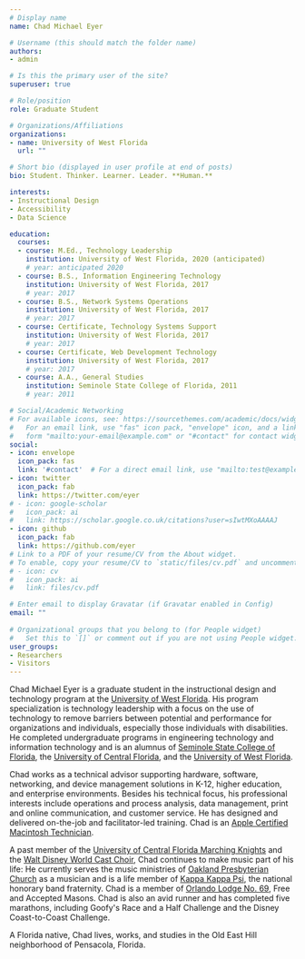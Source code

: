 ```yaml
---
# Display name
name: Chad Michael Eyer

# Username (this should match the folder name)
authors:
- admin

# Is this the primary user of the site?
superuser: true

# Role/position
role: Graduate Student

# Organizations/Affiliations
organizations:
- name: University of West Florida
  url: ""

# Short bio (displayed in user profile at end of posts)
bio: Student. Thinker. Learner. Leader. **Human.**

interests:
- Instructional Design
- Accessibility
- Data Science

education:
  courses:
  - course: M.Ed., Technology Leadership
    institution: University of West Florida, 2020 (anticipated)
    # year: anticipated 2020
  - course: B.S., Information Engineering Technology
    institution: University of West Florida, 2017
    # year: 2017
  - course: B.S., Network Systems Operations
    institution: University of West Florida, 2017
    # year: 2017
  - course: Certificate, Technology Systems Support
    institution: University of West Florida, 2017
    # year: 2017
  - course: Certificate, Web Development Technology
    institution: University of West Florida, 2017
    # year: 2017
  - course: A.A., General Studies
    institution: Seminole State College of Florida, 2011
    # year: 2011

# Social/Academic Networking
# For available icons, see: https://sourcethemes.com/academic/docs/widgets/#icons
#   For an email link, use "fas" icon pack, "envelope" icon, and a link in the
#   form "mailto:your-email@example.com" or "#contact" for contact widget.
social:
- icon: envelope
  icon_pack: fas
  link: '#contact'  # For a direct email link, use "mailto:test@example.org".
- icon: twitter
  icon_pack: fab
  link: https://twitter.com/eyer
# - icon: google-scholar
#   icon_pack: ai
#   link: https://scholar.google.co.uk/citations?user=sIwtMXoAAAAJ
- icon: github
  icon_pack: fab
  link: https://github.com/eyer
# Link to a PDF of your resume/CV from the About widget.
# To enable, copy your resume/CV to `static/files/cv.pdf` and uncomment the lines below.  
# - icon: cv
#   icon_pack: ai
#   link: files/cv.pdf

# Enter email to display Gravatar (if Gravatar enabled in Config)
email: ""
  
# Organizational groups that you belong to (for People widget)
#   Set this to `[]` or comment out if you are not using People widget.  
user_groups:
- Researchers
- Visitors
---
```


Chad Michael Eyer is a graduate student in the instructional design and technology program at the [University of West Florida]. His program specialization is technology leadership with a focus on the use of technology to remove barriers between potential and performance for organizations and individuals, especially those individuals with disabilities. He completed undergraduate programs in engineering technology and information technology and is an alumnus of [Seminole State College of Florida], the [University of Central Florida], and the [University of West Florida].

Chad works as a technical advisor supporting hardware, software, networking, and device management solutions in K-12, higher education, and enterprise environments. Besides his technical focus, his professional interests include operations and process analysis, data management, print and online communication, and customer service. He has designed and delivered on-the-job and facilitator-led training. Chad is an [Apple Certified Macintosh Technician].

A past member of the [University of Central Florida Marching Knights] and the [Walt Disney World Cast Choir], Chad continues to make music part of his life: He currently serves the music ministries of [Oakland Presbyterian Church] as a musician and is a life member of [Kappa Kappa Psi], the national honorary band fraternity. Chad is a member of [Orlando Lodge No. 69], Free and Accepted Masons. Chad is also an avid runner and has completed five marathons, including Goofy's Race and a Half Challenge and the Disney Coast-to-Coast Challenge.

A Florida native, Chad lives, works, and studies in the Old East Hill neighborhood of Pensacola, Florida.

  [University of West Florida]: http://www.uwf.edu
  [University of Central Florida]: http://www.ucf.edu
  [Seminole State College of Florida]: http://www.seminolestate.edu
  [Apple Certified Macintosh Technician]: http://training.apple.com/certification/acmt
  [University of Central Florida Marching Knights]: http://ucfbands.com/marching-knights/
  [Walt Disney World Cast Choir]: https://disneyworld.disney.go.com/events-tours/epcot/candlelight-processional/
  [Oakland Presbyterian Church]: http://www.oaklandpres,org
  [Kappa Kappa Psi]: http://www.kkpsi.org
  [Orlando Lodge No. 69]: http://www.orlandomasons1876.org
